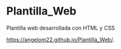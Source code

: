 # Plantilla_Web
Plantilla web desarrollada con HTML y CSS


https://angelom22.github.io/Plantilla_Web/.

